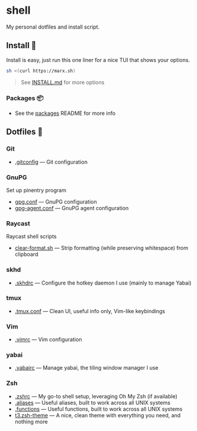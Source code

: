 # shell
My personal dotfiles and install script.

## Install 🚀
Install is easy, just run this one liner for a nice TUI that shows your options.
```bash
sh <(curl https://marx.sh)
```
> See [INSTALL.md](INSTALL.md) for more options

### Packages 📦
- See the [packages](packages) README for more info

## Dotfiles 🧩
### Git
- [.gitconfig](git/gitconfig) — Git configuration

### GnuPG
Set up pinentry program
- [gpg.conf](gnupg/gpg.conf) — GnuPG configuration
- [gpg-agent.conf](gnupg/gpg-agent.conf) — GnuPG agent configuration

### Raycast
Raycast shell scripts
- [clear-format.sh](raycast/clear-format.sh) — Strip formatting (while preserving whitespace) from clipboard

### skhd
- [.skhdrc](skhd/skhdrc) — Configure the hotkey daemon I use (mainly to manage Yabai)

### tmux
- [.tmux.conf](tmux/tmux.conf) — Clean UI, useful info only, Vim-like keybindings

### Vim
- [.vimrc](vim/vimrc) — Vim configuration

### yabai
- [.yabairc](yabai/yabairc) — Manage yabai, the tiling window manager I use

### Zsh
- [.zshrc](zsh/zshrc) — My go-to shell setup, leveraging Oh My Zsh (if available)
- [.aliases](zsh/aliases) — Useful aliases, built to work across all UNIX systems
- [.functions](zsh/functions) — Useful functions, built to work across all UNIX systems
- [t3.zsh-theme](zsh/t3.zsh-theme) — A nice, clean theme with everything you need, and nothing more